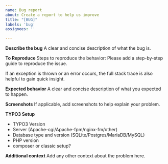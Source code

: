 ```yaml
---
name: Bug report
about: Create a report to help us improve
title: "[BUG]"
labels: 'bug'
assignees: ''

---
```


**Describe the bug**
A clear and concise description of what the bug is.

**To Reproduce**
Steps to reproduce the behavior:
Please add a step-by-step guide to reproduce the issue.

If an exception is thrown or an error occurs, the full stack trace
is also helpful to gain quick insight.

**Expected behavior**
A clear and concise description of what you expected to happen.

**Screenshots**
If applicable, add screenshots to help explain your problem.

**TYPO3 Setup**
* TYPO3 Version
* Server (Apache-cgi/Apache-fpm/nginx-fm/other)
* Database type and version (SQLite/Postgres/MariaDB/MySQL)
* PHP version
* composer or classic setup?

**Additional context**
Add any other context about the problem here.
